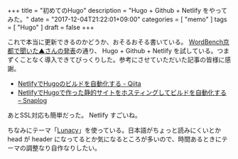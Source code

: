 +++
title = "初めてのHugo"
description = "Hugo + Github + Netlify をやってみた。"
date = "2017-12-04T21:22:01+09:00"
categories = [ "memo" ]
tags = [ "Hugo" ]
draft = false
+++

これで本当に更新できるのかどうか、おそるおそる書いている。
[WordBench京都で聞いた▲さんの発表](https://blog.mismithportfolio.com/web/wbkyoto201711)の通り、 Hugo + Github + Netlify を試している。つまずくことなく導入できてびっくりした。参考にさせていただいた記事の皆様に感謝。

- [NetlifyでHugoのビルドを自動化する - Qiita](https://qiita.com/satzz/items/2c5dc8692e7cf63445d0)
- [NetlifyでHugoで作った静的サイトをホスティングしてビルドを自動化する – Snaplog](https://blog.mismithportfolio.com/web/hugo-netlify-build)

あとSSL対応も簡単だった。 Netlify すごいね。

ちなみにテーマ「[Lunacy](https://github.com/christat/Lunacy)」を使っている。日本語がちょっと読みにくいとか head が header になってるとか気になるところが多いので、時間あるときにテーマの調整なり自作なりしたい。
